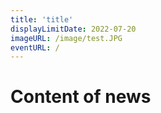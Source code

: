 ```yaml
---
title: 'title'
displayLimitDate: 2022-07-20
imageURL: /image/test.JPG
eventURL: /
---
```


# Content of news